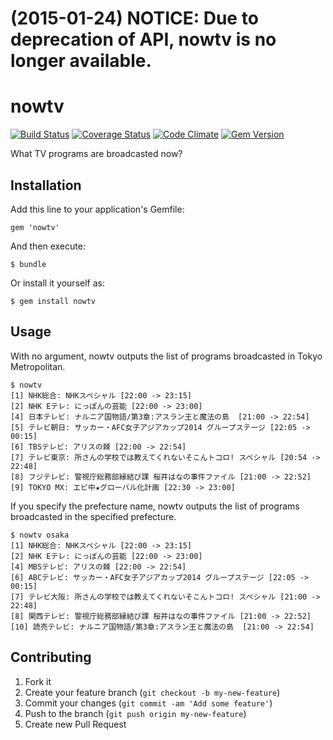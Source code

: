 # (2015-01-24) NOTICE: Due to deprecation of API, nowtv is no longer available.

# nowtv

[![Build Status](https://travis-ci.org/dtan4/nowtv.png?branch=master)](https://travis-ci.org/dtan4/nowtv)
[![Coverage Status](https://coveralls.io/repos/dtan4/nowtv/badge.png?branch=master)](https://coveralls.io/r/dtan4/nowtv?branch=master)
[![Code Climate](https://codeclimate.com/github/dtan4/nowtv.png)](https://codeclimate.com/github/dtan4/nowtv)
[![Gem Version](https://badge.fury.io/rb/nowtv.svg)](http://badge.fury.io/rb/nowtv)

What TV programs are broadcasted now?

## Installation

Add this line to your application's Gemfile:

    gem 'nowtv'

And then execute:

    $ bundle

Or install it yourself as:

    $ gem install nowtv

## Usage
With no argument, nowtv outputs the list of programs broadcasted in Tokyo Metropolitan.

    $ nowtv
    [1] NHK総合: NHKスペシャル [22:00 -> 23:15]
    [2] NHK Eテレ: にっぽんの芸能 [22:00 -> 23:00]
    [4] 日本テレビ: ナルニア国物語/第3章:アスラン王と魔法の島  [21:00 -> 22:54]
    [5] テレビ朝日: サッカー・AFC女子アジアカップ2014 グループステージ [22:05 -> 00:15]
    [6] TBSテレビ: アリスの棘 [22:00 -> 22:54]
    [7] テレビ東京: 所さんの学校では教えてくれないそこんトコロ! スペシャル [20:54 -> 22:48]
    [8] フジテレビ: 警視庁総務部縁結び課 桜井はなの事件ファイル [21:00 -> 22:52]
    [9] TOKYO MX: エビ中★グローバル化計画 [22:30 -> 23:00]

If you specify the prefecture name, nowtv outputs the list of programs broadcasted in the specified prefecture.

    $ nowtv osaka
    [1] NHK総合: NHKスペシャル [22:00 -> 23:15]
    [2] NHK Eテレ: にっぽんの芸能 [22:00 -> 23:00]
    [4] MBSテレビ: アリスの棘 [22:00 -> 22:54]
    [6] ABCテレビ: サッカー・AFC女子アジアカップ2014 グループステージ [22:05 -> 00:15]
    [7] テレビ大阪: 所さんの学校では教えてくれないそこんトコロ! スペシャル [21:00 -> 22:48]
    [8] 関西テレビ: 警視庁総務部縁結び課 桜井はなの事件ファイル [21:00 -> 22:52]
    [10] 読売テレビ: ナルニア国物語/第3章:アスラン王と魔法の島  [21:00 -> 22:54]

## Contributing

1. Fork it
2. Create your feature branch (`git checkout -b my-new-feature`)
3. Commit your changes (`git commit -am 'Add some feature'`)
4. Push to the branch (`git push origin my-new-feature`)
5. Create new Pull Request
